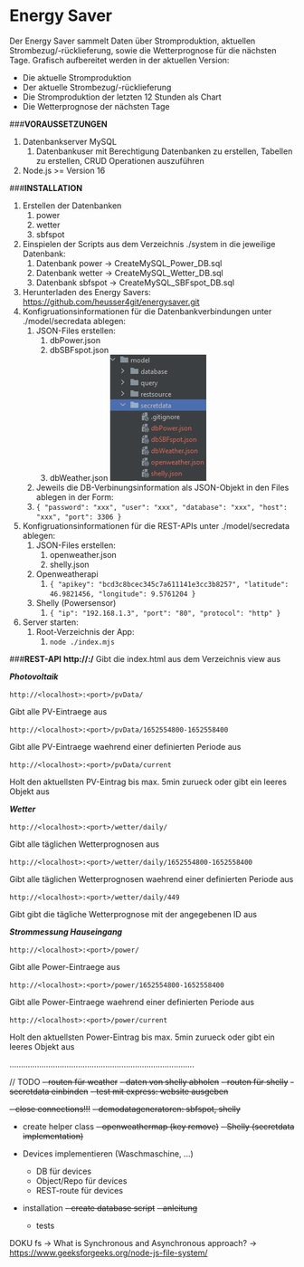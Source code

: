 # Energy Saver
Der Energy Saver sammelt Daten über Stromproduktion, aktuellen Strombezug/-rücklieferung, sowie die Wetterprognose für die nächsten Tage.
Grafisch aufbereitet werden in der aktuellen Version:
- Die aktuelle Stromproduktion
- Der aktuelle Strombezug/-rücklieferung
- Die Stromproduktion der letzten 12 Stunden als Chart
- Die Wetterprognose der nächsten Tage

###**VORAUSSETZUNGEN**
1. Datenbankserver MySQL
   1. Datenbankuser mit Berechtigung Datenbanken zu erstellen, Tabellen zu erstellen, CRUD Operationen auszuführen
2. Node.js >= Version 16

###**INSTALLATION**
1. Erstellen der Datenbanken
   1. power
   2. wetter
   3. sbfspot
2. Einspielen der Scripts aus dem Verzeichnis ./system in die jeweilige Datenbank:
   1. Datenbank power -> CreateMySQL_Power_DB.sql
   2. Datenbank wetter -> CreateMySQL_Wetter_DB.sql
   3. Datenbank sbfspot -> CreateMySQL_SBFspot_DB.sql
3. Herunterladen des Energy Savers: https://github.com/heusser4git/energysaver.git
4. Konfigruationsinformationen für die Datenbankverbindungen unter ./model/secredata ablegen:
   1. JSON-Files erstellen:
      1. dbPower.json
      2. dbSBFspot.json
      3. dbWeather.json
      ![](./readme/readme_secretdata.png "Secretdata-Folder Printscreen")
   2. Jeweils die DB-Verbinungsinformation als JSON-Objekt in den Files ablegen in der Form:
   3. `{
      "password": "xxx",
      "user": "xxx",
      "database": "xxx",
      "host": "xxx",
      "port": 3306
      }`
5. Konfigruationsinformationen für die REST-APIs unter ./model/secredata ablegen:
   1. JSON-Files erstellen:
      1. openweather.json
      2. shelly.json
   2. Openweatherapi
      1. `{
         "apikey": "bcd3c8bcec345c7a611141e3cc3b8257",
         "latitude": 46.9821456,
         "longitude": 9.5761204
         }`
   3. Shelly (Powersensor)
      1. `{
         "ip": "192.168.1.3",
         "port": "80",
         "protocol": "http"
         }`
6. Server starten:
   1. Root-Verzeichnis der App:
      1. `node ./index.mjs`


###**REST-API**
**http://<localhost>:<port>/**
Gibt die index.html aus dem Verzeichnis view aus

_**Photovoltaik**_

`http://<localhost>:<port>/pvData/` 

Gibt alle PV-Eintraege aus

`http://<localhost>:<port>/pvData/1652554800-1652558400`

Gibt alle PV-Eintraege waehrend einer definierten Periode aus

`http://<localhost>:<port>/pvData/current`

Holt den aktuellsten PV-Eintrag bis max. 5min zurueck oder gibt ein leeres Objekt aus

_**Wetter**_

`http://<localhost>:<port>/wetter/daily/`

Gibt alle täglichen Wetterprognosen aus

`http://<localhost>:<port>/wetter/daily/1652554800-1652558400`

Gibt alle täglichen Wetterprognosen waehrend einer definierten Periode aus

`http://<localhost>:<port>/wetter/daily/449`

Gibt gibt die tägliche Wetterprognose mit der angegebenen ID aus

**_Strommessung Hauseingang_**

`http://<localhost>:<port>/power/`

Gibt alle Power-Eintraege aus

`http://<localhost>:<port>/power/1652554800-1652558400`

Gibt alle Power-Eintraege waehrend einer definierten Periode aus

`http://<localhost>:<port>/power/current`

Holt den aktuellsten Power-Eintrag bis max. 5min zurueck oder gibt ein leeres Objekt aus

.................................................................................

// TODO
~~- routen für weather~~
~~- daten von shelly abholen~~
~~- routen für shelly~~
~~- secretdata einbinden~~
~~- test mit express: website ausgeben~~

~~- close connections!!!~~
~~- demodatageneratoren: ~~sbfspot~~, ~~shelly~~~~
- create helper class
~~- openweathermap (key remove)~~
~~- Shelly (secretdata implementation)~~

- Devices implementieren (Waschmaschine, ...)
  - DB für devices
  - Object/Repo für devices
  - REST-route für devices
- installation
  ~~- create database script~~
  ~~- anleitung~~
  - tests



DOKU
fs -> What is Synchronous and Asynchronous approach? -> https://www.geeksforgeeks.org/node-js-file-system/